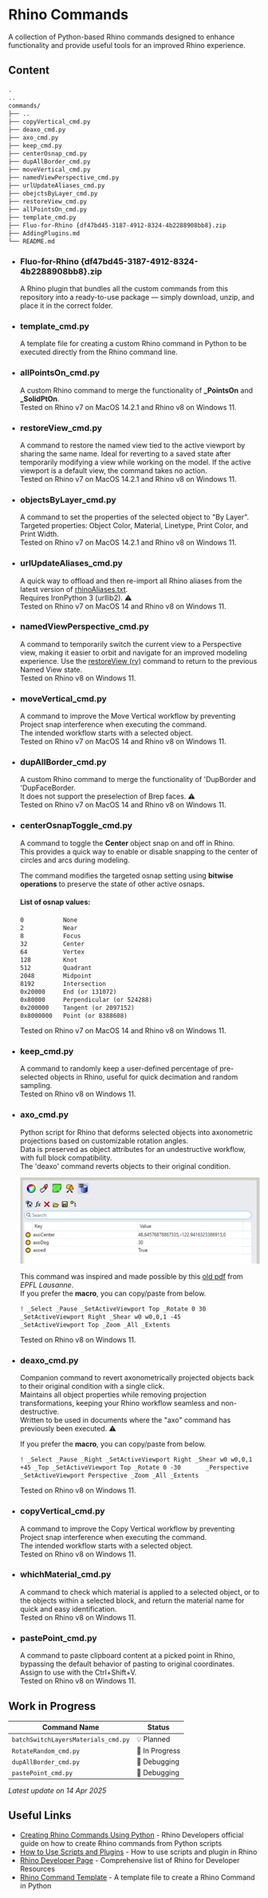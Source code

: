 # Rhino Commands

A collection of Python-based Rhino commands designed to enhance functionality and provide useful tools for an improved Rhino experience.

## Content

```plaintext
.
..
commands/
├── ..
├── copyVertical_cmd.py
├── deaxo_cmd.py
├── axo_cmd.py
├── keep_cmd.py
├── centerOsnap_cmd.py
├── dupAllBorder_cmd.py
├── moveVertical_cmd.py
├── namedViewPerspective_cmd.py
├── urlUpdateAliases_cmd.py
├── obejctsByLayer_cmd.py
├── restoreView_cmd.py
├── allPointsOn_cmd.py    
├── template_cmd.py
├── Fluo-for-Rhino {df47bd45-3187-4912-8324-4b2288908bb8}.zip
├── AddingPlugins.md    
└── README.md
```

- ### Fluo-for-Rhino {df47bd45-3187-4912-8324-4b2288908bb8}.zip 
   A Rhino plugin that bundles all the custom commands from this repository into a ready-to-use package — simply download, unzip, and place it in the correct folder.
  
- ### template_cmd.py
  A template file for creating a custom Rhino command in Python to be executed directly from the Rhino command line.

- ### allPointsOn_cmd.py
  A custom Rhino command to merge the functionality of **_PointsOn** and **_SolidPtOn**.<br>
  Tested on Rhino v7 on MacOS 14.2.1 and Rhino v8 on Windows 11.

- ### restoreView_cmd.py
  A command to restore the named view tied to the active viewport by sharing the same name.
  Ideal for reverting to a saved state after temporarily modifying a view while working on the model.
  If the active viewport is a default view, the command takes no action.<br>
  Tested on Rhino v7 on MacOS 14.2.1 and Rhino v8 on Windows 11.

- ### objectsByLayer_cmd.py
  A command to set the properties of the selected object to "By Layer".<br>
  Targeted properties: Object Color, Material, Linetype, Print Color, and Print Width.<br>
  Tested on Rhino v7 on MacOS 14.2.1 and Rhino v8 on Windows 11.
  
- ### urlUpdateAliases_cmd.py
  A quick way to offload and then re-import all Rhino aliases from the latest version of [rhinoAliases.txt](/aliases/rhinoAliases.txt).<br>
  Requires IronPython 3 (urllib2). :warning:<br>
  Tested on Rhino v7 on MacOS 14 and Rhino v8 on Windows 11.

- ### namedViewPerspective_cmd.py
  A command to temporarily switch the current view to a Perspective view, making it easier to orbit and navigate for an improved modeling experience.
  Use the [restoreView (rv)](/commands/restoreView_cmd.py) command to return to the previous Named View state. <br>
  Tested on Rhino v8 on Windows 11.

- ### moveVertical_cmd.py
  A command to improve the Move Vertical workflow by preventing Project snap interference when executing the command. <br>
  The intended workflow starts with a selected object. <br>
  Tested on Rhino v7 on MacOS 14 and Rhino v8 on Windows 11.

- ### dupAllBorder_cmd.py
  A custom Rhino command to merge the functionality of 'DupBorder and 'DupFaceBorder. <br>
  It does not support the preselection of Brep faces. :warning:<br>
  Tested on Rhino v7 on MacOS 14 and Rhino v8 on Windows 11.

- ### centerOsnapToggle_cmd.py
    A command to toggle the **Center** object snap on and off in Rhino. <br>
    This provides a quick way to enable or disable snapping to the center of circles and arcs during modeling.

   The command modifies the targeted osnap setting using **bitwise operations** to preserve the state of other active osnaps.

   #### List of osnap values:
   ```
   0           None  
   2           Near  
   8           Focus  
   32          Center  
   64          Vertex  
   128         Knot  
   512         Quadrant  
   2048        Midpoint  
   8192        Intersection  
   0x20000     End (or 131072)  
   0x80000     Perpendicular (or 524288)  
   0x200000    Tangent (or 2097152)  
   0x8000000   Point (or 8388608)
   ```
   Tested on Rhino v7 on MacOS 14 and Rhino v8 on Windows 11.

- ### keep_cmd.py
  A command to randomly keep a user-defined percentage of pre-selected objects in Rhino, useful for quick decimation and random sampling.<br>
  Tested on Rhino v8 on Windows 11.<br>

- ### axo_cmd.py
  Python script for Rhino that deforms selected objects into axonometric projections based on customizable rotation angles.<br>
  Data is preserved as object attributes for an undestructive workflow,  with full block compatibility.<br>
  The 'deaxo' command reverts objects to their original condition.<br>

  ![](/.assets/AttributeAxoCommand.png)

   This command was inspired and made possible by this [old pdf](https://www.epfl.ch/schools/enac/atelier-maquettes/wp-content/uploads/2023/08/Creating-an-Axonometric-View-in-Rhino-1.pdf) from *EPFL Lausanne*.<br>
   If you prefer the **macro**, you can copy/paste from below.<br>

   ```plaintext
   ! _Select _Pause _SetActiveViewport Top _Rotate 0 30 _SetActiveViewport Right _Shear w0 w0,0,1 -45       _SetActiveViewport Top _Zoom _All _Extents
   ```
   Tested on Rhino v8 on Windows 11.<br>

- ### deaxo_cmd.py
  Companion command to revert axonometrically projected objects back to their original condition with a single click.<br>
  Maintains all object properties while removing projection transformations, keeping your Rhino workflow seamless and non-destructive.<br>
  Written to be used in documents where the "axo" command has previously been executed. :warning:<br>

   If you prefer the **macro**, you can copy/paste from below.<br>

   ```plaintext
   ! _Select _Pause _Right _SetActiveViewport Right _Shear w0 w0,0,1 +45 _Top _SetActiveViewport Top _Rotate 0 -30       _Perspective _SetActiveViewport Perspective _Zoom _All _Extents

   ```
   Tested on Rhino v8 on Windows 11.<br>

- ### copyVertical_cmd.py
  A command to improve the Copy Vertical workflow by preventing Project snap interference when executing the command. <br>
  The intended workflow starts with a selected object. <br>
  Tested on Rhino v8 on Windows 11.
  
- ### whichMaterial_cmd.py
  A command to check which material is applied to a selected object, or to the objects within a selected block, and return the material name for quick and easy identification.<br>
  Tested on Rhino v8 on Windows 11.

- ### pastePoint_cmd.py
  A command to paste clipboard content at a picked point in Rhino, bypassing the default behavior of pasting to original coordinates. <br>
  Assign to use with the Ctrl+Shift+V. <br>
  Tested on Rhino v8 on Windows 11.


## Work in Progress

| Command Name                    | Status                       |
| ------------------------------- | ---------------------------- |
| `batchSwitchLayersMaterials_cmd.py`           | :bulb: Planned  |
| `RotateRandom_cmd.py`           | :construction: In Progress  |
| `dupAllBorder_cmd.py`           | 🐞 Debugging  |
| `pastePoint_cmd.py`           | 🐞 Debugging  |

 *Latest update on 14 Apr 2025*                      


## Useful Links
- [Creating Rhino Commands Using Python](https://developer.rhino3d.com/en/guides/rhinopython/7/creating-rhino-commands-using-python/)  -  Rhino Developers official guide on how to create Rhino commands from Python scripts
- [How to Use Scripts and Plugins](https://www.rhino3d.com/docs/guides/scripts-plugins/how-to-use/)  -  How to use scripts and plugin in Rhino
- [Rhino Developer Page](https://developer.rhino3d.com/)  - Comprehensive list of Rhino for Developer Resources
- [Rhino Command Template](/commands/template_cmd.py)  -  A template file to create a Rhino Command in Python


